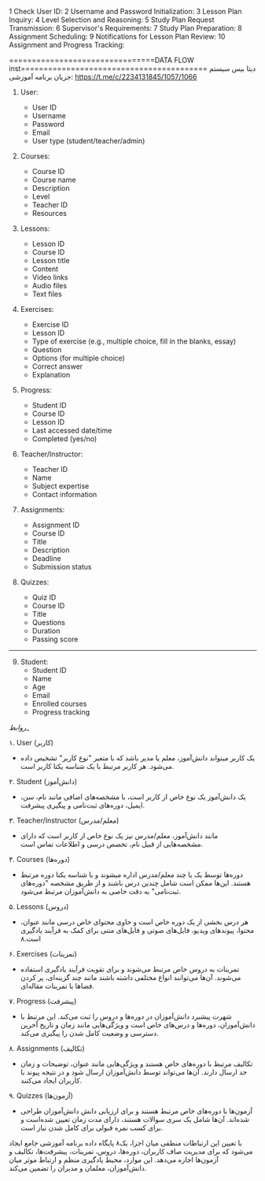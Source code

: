 1 Check User ID:
2 Username and Password Initialization:
3 Lesson Plan Inquiry:
4 Level Selection and Reasoning:
5 Study Plan Request Transmission:
6 Supervisor's Requirements:
7 Study Plan Preparation:
8 Assignment Scheduling:
9 Notifications for Lesson Plan Review:
10 Assignment and Progress Tracking:

================================DATA FLOW inst=========================================
دیتا بیس سیستم جریان برنامه آموزشی:
                    https://t.me/c/2234131845/1057/1066

1. User:
   - User ID
   - Username
   - Password
   - Email
   - User type (student/teacher/admin)
  
2. Courses:
   - Course ID
   - Course name
   - Description
   - Level
   - Teacher ID
   - Resources

3. Lessons:
   - Lesson ID
   - Course ID
   - Lesson title
   - Content
   - Video links
   - Audio files
   - Text files

4. Exercises:
   - Exercise ID
   - Lesson ID
   - Type of exercise (e.g., multiple choice, fill in the blanks, essay)
   - Question
   - Options (for multiple choice)
   - Correct answer
   - Explanation

5. Progress:
   - Student ID
   - Course ID
   - Lesson ID
   - Last accessed date/time
   - Completed (yes/no)

6. Teacher/Instructor:
   - Teacher ID
   - Name
   - Subject expertise
   - Contact information

7. Assignments:
   - Assignment ID
   - Course ID
   - Title
   - Description
   - Deadline
   - Submission status

8. Quizzes:
   - Quiz ID
   - Course ID
   - Title
   - Questions
   - Duration
   - Passing score

------
9. Student:
   - Student ID
   - Name
   - Age
   - Email
   - Enrolled courses
   - Progress tracking



_روابط__


۱. User (کاربر)
   - یک کاربر میتواند دانش‌آموز، معلم یا مدیر باشد که با متغیر "نوع کاربر" تشخیص داده می‌شود. هر کاربر مرتبط با یک شناسه یکتا کاربر است.

۲. Student (دانش‌آموز)
   - یک دانش‌آموز یک نوع خاص از کاربر است، با مشخصه‌های اضافی مانند نام، سن، ایمیل، دوره‌های ثبت‌نامی و پیگیری پیشرفت.

۳. Teacher/Instructor (معلم/مدرس)
   - مانند دانش‌آموز، معلم/مدرس نیز یک نوع خاص از کاربر است که دارای مشخصه‌هایی از قبیل نام، تخصص درسی و اطلاعات تماس است.

۴. Courses (دوره‌ها)
   - دوره‌ها توسط یک یا چند معلم/مدرس اداره میشوند و با شناسه یکتا دوره مرتبط هستند. این‌ها ممکن است شامل چندین درس باشند و از طریق مشخصه "دوره‌های ثبت‌نامی" به دقت خاصی به دانش‌آموزان مرتبط می‌شود.

۵. Lessons (دروس)
   - هر درس بخشی از یک دوره خاص است و حاوی محتوای خاص درسی مانند عنوان، محتوا، پیوندهای ویدیو، فایل‌های صوتی و فایل‌های متنی برای کمک به فرآیند یادگیری است.۸

۶. Exercises (تمرینات)
   - تمرینات به دروس خاص مرتبط می‌شوند و برای تقویت فرآیند یادگیری استفاده می‌شوند. آن‌ها می‌توانند انواع مختلفی داشته باشند مانند چند گزینه‌ای، پر کردن فضاها یا تمرینات مقاله‌ای.

۷. Progress (پیشرفت)
   - شهرت پیشبرد دانش‌آموزان در دوره‌ها و دروس را ثبت می‌کند. این مرتبط با دانش‌آموزان، دوره‌ها و درس‌های خاص است و ویژگی‌هایی مانند زمان و تاریخ آخرین دسترسی و وضعیت کامل شدن را پیگیری می‌کند.

۸. Assignments (تکالیف)
   - تکالیف مرتبط با دوره‌های خاص هستند و ویژگی‌هایی مانند عنوان، توضیحات و زمان حد ارسال دارند. آن‌ها می‌تواند توسط دانش‌آموزان ارسال شود و در نتیجه پیوند با کاربران ایجاد می‌کنند.

۹. Quizzes (آزمون‌ها)
   - آزمون‌ها با دوره‌های خاص مرتبط هستند و برای ارزیابی دانش دانش‌آموزان طراحی شده‌اند. آن‌ها شامل یک سری سوالات هستند، دارای مدت زمان تعیین شده‌است و برای کسب نمره قبولی برای کامل شدن نیاز است.

با تعیین این ارتباطات منطقی میان اجزا، یک۸ پایگاه داده برنامه آموزشی جامع ایجاد می‌شود که برای مدیریت صاف کاربران، دوره‌ها، دروس، تمرینات، پیشرفت‌ها، تکالیف و آزمون‌ها اجازه می‌دهد. این موارد، محیط یادگیری منظم و ارتباط موثر میان دانش‌آموزان، معلمان و مدیران را تضمین می‌کند.
